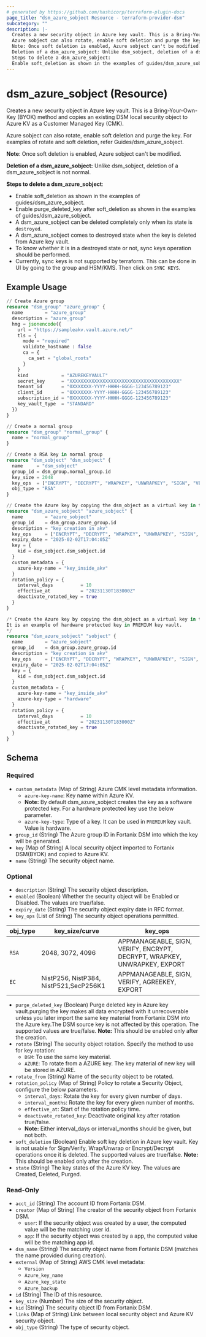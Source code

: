 ```yaml
---
# generated by https://github.com/hashicorp/terraform-plugin-docs
page_title: "dsm_azure_sobject Resource - terraform-provider-dsm"
subcategory: ""
description: |-
  Creates a new security object in Azure key vault. This is a Bring-Your-Own-Key (BYOK) method and copies an existing DSM local security object to Azure KV as a Customer Managed Key (CMK).
  Azure sobject can also rotate, enable soft deletion and purge the key. For examples of rotate and soft deletion, refer Guides/dsm_azure_sobject.
  Note: Once soft deletion is enabled, Azure sobject can't be modified.
  Deletion of a dsm_azure_sobject: Unlike dsm_sobject, deletion of a dsm_azure_sobject is not normal.
  Steps to delete a dsm_azure_sobject:
  Enable soft_deletion as shown in the examples of guides/dsm_azure_sobject.Enable purge_deleted_key after soft_deletion as shown in the examples of guides/dsm_azure_sobject.A dsm_azure_sobject can be deleted completely only when its state is destroyed.A dsm_azure_sobject comes to destroyed state when the key is deleted from Azure key vault.To know whether it is in a destroyed state or not, sync keys operation should be performed.Currently, sync keys is not supported by terraform. This can be done in UI by going to the group and HSM/KMS. Then click on SYNC KEYS.
---
```


# dsm_azure_sobject (Resource)

Creates a new security object in Azure key vault. This is a Bring-Your-Own-Key (BYOK) method and copies an existing DSM local security object to Azure KV as a Customer Managed Key (CMK).

Azure sobject can also rotate, enable soft deletion and purge the key. For examples of rotate and soft deletion, refer Guides/dsm_azure_sobject.

**Note**: Once soft deletion is enabled, Azure sobject can't be modified.

**Deletion of a dsm_azure_sobject:** Unlike dsm_sobject, deletion of a dsm_azure_sobject is not normal.

**Steps to delete a dsm_azure_sobject**:

   * Enable soft_deletion as shown in the examples of guides/dsm_azure_sobject.
   * Enable purge_deleted_key after soft_deletion as shown in the examples of guides/dsm_azure_sobject.
   * A dsm_azure_sobject can be deleted completely only when its state is `destroyed`.
   * A dsm_azure_sobject comes to destroyed state when the key is deleted from Azure key vault.
   * To know whether it is in a destroyed state or not, sync keys operation should be performed.
   * Currently, sync keys is not supported by terraform. This can be done in UI by going to the group and HSM/KMS. Then click on `SYNC KEYS`.

## Example Usage

```terraform
// Create Azure group
resource "dsm_group" "azure_group" {
  name        = "azure_group"
  description = "azure_group"
  hmg = jsonencode({
    url = "https://sampleakv.vault.azure.net/"
    tls = {
      mode = "required"
      validate_hostname : false
      ca = {
        ca_set = "global_roots"
      }
    }
    kind            = "AZUREKEYVAULT"
    secret_key      = "XXXXXXXXXXXXXXXXXXXXXXXXXXXXXXXXXXXXXXXX"
    tenant_id       = "0XXXXXXX-YYYY-HHHH-GGGG-123456789123"
    client_id       = "0XXXXXXX-YYYY-HHHH-GGGG-123456789123"
    subscription_id = "0XXXXXXX-YYYY-HHHH-GGGG-123456789123"
    key_vault_type  = "STANDARD"
  })
}

// Create a normal group
resource "dsm_group" "normal_group" {
  name = "normal_group"
}

// Create a RSA key in normal group
resource "dsm_sobject" "dsm_sobject" {
  name     = "dsm_sobject"
  group_id = dsm_group.normal_group.id
  key_size = 2048
  key_ops  = ["ENCRYPT", "DECRYPT", "WRAPKEY", "UNWRAPKEY", "SIGN", "VERIFY", "EXPORT", "APPMANAGEABLE"]
  obj_type = "RSA"
}

// Create the Azure key by copying the dsm_object as a virtual key in the Azure group
resource "dsm_azure_sobject" "azure_sobject" {
  name        = "azure_sobject"
  group_id    = dsm_group.azure_group.id
  description = "key creation in akv"
  key_ops     = ["ENCRYPT", "DECRYPT", "WRAPKEY", "UNWRAPKEY", "SIGN", "VERIFY", "EXPORT", "APPMANAGEABLE"]
  expiry_date = "2025-02-02T17:04:05Z"
  key = {
    kid = dsm_sobject.dsm_sobject.id
  }
  custom_metadata = {
    azure-key-name = "key_inside_akv"
  }
  rotation_policy = {
    interval_days          = 10
    effective_at           = "20231130T183000Z"
    deactivate_rotated_key = true
  }
}

/* Create the Azure key by copying the dsm_object as a virtual key in the Azure group
It is an example of hardware protected key in PREMIUM key vault.
*/
resource "dsm_azure_sobject" "sobject" {
  name        = "azure_sobject"
  group_id    = dsm_group.azure_group.id
  description = "key creation in akv"
  key_ops     = ["ENCRYPT", "DECRYPT", "WRAPKEY", "UNWRAPKEY", "SIGN", "VERIFY", "EXPORT", "APPMANAGEABLE"]
  expiry_date = "2025-02-02T17:04:05Z"
  key = {
    kid = dsm_sobject.dsm_sobject.id
  }
  custom_metadata = {
    azure-key-name = "key_inside_akv"
    azure-key-type = "hardware"
  }
  rotation_policy = {
    interval_days          = 10
    effective_at           = "20231130T183000Z"
    deactivate_rotated_key = true
  }
}
```

<!-- schema generated by tfplugindocs -->
## Schema

### Required

- `custom_metadata` (Map of String) Azure CMK level metadata information.
   * `azure-key-name`: Key name within Azure KV.
   * **Note:** By default dsm_azure_sobject creates the key as a software protected key. For a hardware protected key use the below parameter.
   * `azure-key-type`: Type of a key. It can be used in `PREMIUM` key vault. Value is hardware.
- `group_id` (String) The Azure group ID in Fortanix DSM into which the key will be generated.
- `key` (Map of String) A local security object imported to Fortanix DSM(BYOK) and copied to Azure KV.
- `name` (String) The security object name.

### Optional

- `description` (String) The security object description.
- `enabled` (Boolean) Whether the security object will be Enabled or Disabled. The values are true/false.
- `expiry_date` (String) The security object expiry date in RFC format.
- `key_ops` (List of String) The security object operations permitted.

| obj_type | key_size/curve | key_ops |
| -------- | -------- |-------- |
| `RSA` | 2048, 3072, 4096 | APPMANAGEABLE, SIGN, VERIFY, ENCRYPT, DECRYPT, WRAPKEY, UNWRAPKEY, EXPORT |
| `EC` | NistP256, NistP384, NistP521,SecP256K1 | APPMANAGEABLE, SIGN, VERIFY, AGREEKEY, EXPORT
- `purge_deleted_key` (Boolean) Purge deleted key in Azure key vault.purging the key makes all data encrypted with it unrecoverable unless you later import the same key material from Fortanix DSM into the Azure key.The DSM source key is not affected by this operation. The supported values are true/false.
 **Note:**  This should be enabled only after the creation.
- `rotate` (String) The security object rotation. Specify the method to use for key rotation:
   * `DSM`: To use the same key material.
   * `AZURE`: To rotate from a AZURE key. The key material of new key will be stored in AZURE.
- `rotate_from` (String) Name of the security object to be rotated.
- `rotation_policy` (Map of String) Policy to rotate a Security Object, configure the below parameters.
   * `interval_days`: Rotate the key for every given number of days.
   * `interval_months`: Rotate the key for every given number of months.
   * `effective_at`: Start of the rotation policy time.
   * `deactivate_rotated_key`: Deactivate original key after rotation true/false.
   * **Note:** Either interval_days or interval_months should be given, but not both.
- `soft_deletion` (Boolean) Enable soft key deletion in Azure key vault. Key is not usable for Sign/Verify, Wrap/Unwrap or Encrypt/Decrypt operations once it is deleted. The supported values are true/false.
 **Note:**  This should be enabled only after the creation.
- `state` (String) The key states of the Azure KV key. The values are Created, Deleted, Purged.

### Read-Only

- `acct_id` (String) The account ID from Fortanix DSM.
- `creator` (Map of String) The creator of the security object from Fortanix DSM.
   * `user`: If the security object was created by a user, the computed value will be the matching user id.
   * `app`: If the security object was created by a app, the computed value will be the matching app id.
- `dsm_name` (String) The security object name from Fortanix DSM (matches the name provided during creation).
- `external` (Map of String) AWS CMK level metadata:
   * `Version`
   * `Azure_key_name`
   * `Azure_key_state`
   * `Azure_backup`
- `id` (String) The ID of this resource.
- `key_size` (Number) The size of the security object.
- `kid` (String) The security object ID from Fortanix DSM.
- `links` (Map of String) Link between local security object and Azure KV security object.
- `obj_type` (String) The type of security object.
